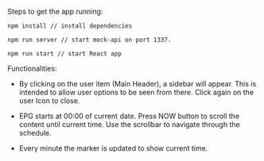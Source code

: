 Steps to get the app running:

    npm install // install dependencies

    npm run server // start mock-api on port 1337.

    npm run start // start React app

Functionalities:
-   By clicking on the user item (Main Header), a sidebar will appear. 
    This is intended to allow user options to be seen from there. Click again on the user Icon to close.

-   EPG starts at 00:00 of current date. Press NOW button to scroll the content until current time.
    Use the scrollbar to navigate through the schedule.

- Every minute the marker is updated to show current time.